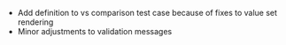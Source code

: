* Add definition to vs comparison test case because of fixes to value set rendering
* Minor adjustments to validation messages
